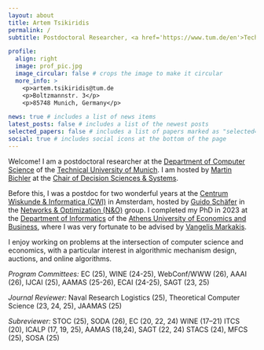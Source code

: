 ```yaml
---
layout: about
title: Artem Tsikiridis
permalink: /
subtitle: Postdoctoral Researcher, <a href='https://www.tum.de/en'>Technical University of Munich</a>.

profile:
  align: right
  image: prof_pic.jpg
  image_circular: false # crops the image to make it circular
  more_info: >
    <p>artem.tsikiridis@tum.de
    <p>Boltzmannstr. 3</p>
    <p>85748 Munich, Germany</p>

news: true # includes a list of news items
latest_posts: false # includes a list of the newest posts
selected_papers: false # includes a list of papers marked as "selected={true}"
social: true # includes social icons at the bottom of the page
---
```


Welcome!  I am a postdoctoral researcher at the [Department of Computer Science](https://www.cs.cit.tum.de/en/cs/department/) of the [Technical University of Munich](https://www.tum.de/en). I am hosted by [Martin Bichler](https://www.cs.cit.tum.de/en/dss/bichler/) at the [Chair of Decision Sciences & Systems](https://www.cs.cit.tum.de/en/dss/home/).  

Before this, I was a postdoc for two wonderful years at the [Centrum Wiskunde & Informatica (CWI)](https://www.cwi.nl/en/) in Amsterdam, hosted by [Guido Schäfer](https://homepages.cwi.nl/~schaefer/) in the [Networks & Optimization (N&O)](https://www.cwi.nl/en/groups/networks-and-optimization/) group.  I completed my PhD in 2023 at the [Department of Informatics](https://www.dept.aueb.gr/en/cs) of the [Athens University of Economics and Business](https://www.dept.aueb.gr/en/cs), where I was very fortunate to be advised by [Vangelis Markakis](http://pages.cs.aueb.gr/~markakis/).  

I enjoy working on problems at the intersection of computer science and economics, with a particular interest in algorithmic mechanism design, auctions, and online algorithms.

*Program Committees:* EC (25), WINE (24-25), WebConf/WWW (26), AAAI (26), IJCAI (25), AAMAS (25-26), ECAI (24-25), SAGT (23, 25)

*Journal Reviewer:* Naval Research Logistics (25), Theoretical Computer Science (23, 24, 25), JAAMAS (25)

*Subreviewer:* STOC (25), SODA (26), EC (20, 22, 24) WINE (17–21) ITCS (20), ICALP (17, 19, 25), AAMAS (18,24), SAGT (22, 24) STACS (24), MFCS (25), SOSA (25)
